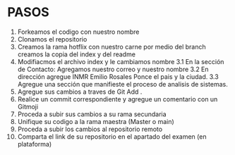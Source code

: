 # PASOS
1. Forkeamos el codigo con nuestro nombre
2. Clonamos el repositorio
3. Creamos la rama hotflix con nuestro carne por medio del branch
creamos  la copia del index y del readme
4. Modifiacmos el archivo index y le cambiamos nombre
    3.1 En la sección de Contacto: Agregamos nuestro correo y nuestro nombre
    3.2 En dirección agregue INMR Emilio Rosales Ponce el pais y la ciudad.
    3.3 Agregue una sección que manifieste el proceso de analisis de sistemas.
5. Agregue sus cambios a traves de Git Add .
6. Realice un commit correspondiente y agregue un comentario con un Gitmoji
7. Proceda a subir sus cambios a su rama secundaria
8. Unifique su codigo a la rama maestra (Master o main)
9. Proceda a subir los cambios al repositorio remoto
10. Comparta el link de su repositorio en el apartado del examen (en plataforma)

